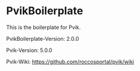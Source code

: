 PvikBoilerplate
========

This is the boilerplate for Pvik.

PvikBoilerplate-Version: 2.0.0

Pvik-Version: 5.0.0

Pvik-Wiki: https://github.com/roccosportal/pvik/wiki
